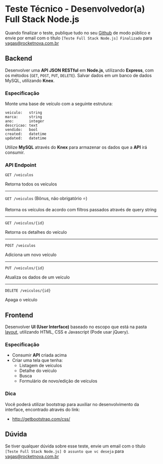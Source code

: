 # Teste Técnico - Desenvolvedor(a) Full Stack Node.js

Quando finalizar o teste, publique tudo no seu [Github](https://github.com) de modo público e envie por email com o título `[Teste Full Stack Node.js] Finalizado` para vagas@rocketnova.com.br

## Backend

Desenvolver uma **API JSON RESTful** em **Node.js**, utilizando **Express**, com os métodos (`GET`, `POST`, `PUT`, `DELETE`).
Salvar dados em um banco de dados MySQL, utilizando **Knex**.

### Especificação

Monte uma base de veículo com a seguinte estrutura:

```
veiculo:   string
marca:     string
ano:       integer
descricao: text
vendido:   bool
created:   datetime
updated:   datetime
```

Utilize **MySQL** através do **Knex** para armazenar os dados que a **API** irá consumir.

### API Endpoint

`GET /veiculos`

Retorna todos os veículos

---

`GET /veiculos` (Bônus, não obrigatório :star:)

Retorna os veículos de acordo com filtros passados através de query string

---

`GET /veiculos/{id}`

Retorna os detalhes do veículo

---

`POST /veiculos`

Adiciona um novo veículo

---

`PUT /veiculos/{id}`

Atualiza os dados de um veículo

---

`DELETE /veiculos/{id}`

Apaga o veículo


## Frontend

Desenvolver **UI (User Interface)** baseado no escopo que está na pasta [layout](https://github.com/rocketnova-dev/Teste-NodeJS/tree/master/layout), utilizando HTML, CSS e Javascript (Pode usar jQuery).

### Especificação

- Consumir **API** criada acima
- Criar uma tela que tenha:
    - Listagem de veículos
    - Detalhe do veículo
    - Busca
    - Formulário de novo/edição de veículos

### Dica

Você poderá utilizar bootstrap para auxiliar no desenvolvimento da interface, encontrado através do link:

- http://getbootstrap.com/css/

## Dúvida

Se tiver qualquer dúvida sobre esse teste, envie um email com o título `[Teste Full Stack Node.js] O assunto que vc deseja` para vagas@rocketnova.com.br
